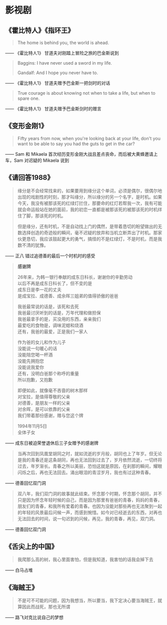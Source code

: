 # 影视剧

## 《霍比特人》《指环王》

> The home is behind you, the world is ahead.

—— 《霍比特人1》 甘道夫对刚踏上冒险之旅的巴金斯说到

> Baggins: I have never used a sword in my life.
> 
> Gandalf: And I hope you never have to.

—— 《霍比特人1》 甘道夫赠予巴金斯一把剑时的对话

> True courage is about knowing not when to take a life, but when to spare one.

—— 《霍比特人1》 甘道夫赠予巴金斯剑时的赠言

## 《变形金刚1》

> Fifty years from now, when you're looking back at your life, don't you want to be able to say you had the guts to get in the car? 

—— Sam 和 Mikaela 首次经历变形金刚大战且差点丧命，而后被大黄蜂邀请上车，Sam 对迟疑的 Mikaela 说到

## 《请回答1988》

> 缘分是不会经常找来的，如果要用到缘分这个单词，必须是偶尔，很偶尔地出现的戏剧性的时刻，那才叫缘分，所以缘分的另一个名字，是时机。如果今天，我没有被那该死的红绿灯拦住，那要命的红灯若帮我一次，我有可能就会命运般站在她的面前，我的初恋一直都是被那该死的被那该死的时机绊住了脚，那该死的时机。
> 
> 但是缘分，还有时机，不是自动找上门的偶然，是带着恳切的盼望做出的无数选择创造的奇迹般的瞬间，毫不迟疑的放弃和当机立断弄出了时机。那家伙更恳切，我应该鼓起更大的勇气，搞怪的不是红绿灯，不是时机，而是我数不清的犹豫。

—— 正八 错过追德善的最后一个时机时的感受

> **感谢牌**
> 
> 26年来，为韩一银行奉献的成东日科长，谢谢你的辛勤劳动<br>
> 以后不再是成东日科长了，但不变的是<br>
> 成东日是李一花的丈夫<br>
> 是成宝拉、成德善、成余晖三姐弟的值得骄傲的爸爸
> 
> 我爸最常说的话是，该死和去死<br>
> 我爸最讨厌听到的话是，万年代理和做担保<br>
> 我爸最拿手的是，买没用的东西，亲亲我们<br>
> 最爱吃的食物是，调味泥蚶和烧酒<br>
> 还有，我爸的最爱，正是我们一家人
> 
> 作为爸的女儿和作为儿子<br>
> 没能说一句暖心的话<br>
> 没能陪您喝一杯酒<br>
> 没能先拥抱您<br>
> 没能说我爱你<br>
> 还有，没明白爸那个称呼的重量<br>
> 所以抱歉，又抱歉
> 
> 即便如此，就像毫不吝啬的树木那样<br>
> 对宝拉，是值得尊敬的父亲<br>
> 对德善，是朋友一样的父亲<br>
> 对余晖，是可以依靠的父亲<br>
> 我们带着那份感谢，赠与您这个牌
> 
> 1994年11月5日<br>
> 全体子女

—— 成东日被迫荣誉退休后三子女赠予的感谢牌

> 当再次回到凤凰堂胡同之时，就如流逝的岁月般，胡同也上了年岁。但无论是我的青春还是这条胡同，再也无法回到过去了，岁月依然流逝，一切终将过去，年岁渐长。青春之所以美丽，恐怕这就是原因，在刹那的瞬间，耀眼闪烁之后，再也无法回去。涌出眼泪的青涩岁月，我也有过这种青春。

—— 德善回忆双门洞

> 双八年，我们双门洞的故事就此结束。怀念那个时期，怀念那个胡同，并不只是因为怀念年轻时候的自己，而是因为那里有爸爸的青春，妈妈的青春，朋友们的青春，和我所有爱着的青春。也因为没能对那些再也无法聚到一起的年轻的风景最后问候一声，而感到惋惜。如今对已经逝去的东西，对再也无法回去的时间，说一句迟到的问候，再见，我的青春，再见，双门洞。

—— 德善回忆双门洞

## 《舌尖上的中国》

> 我爬那么高的树，我心里面害怕，但是我知道，我害怕的话我会掉下去

—— 白马占堆

## 《海贼王》

> 不是可不可能的问题，因为我想当，所以要当，我下定决心要当海贼王，就算因此而战死，那也无所谓

—— 路飞对克比说自己的梦想
